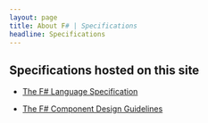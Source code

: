```yaml
---
layout: page
title: About F# | Specifications
headline: Specifications
---
```


## Specifications hosted on this site

 * [The F# Language Specification](language-spec/) 

 * [The F# Component Design Guidelines](component-design-guidelines/) 

